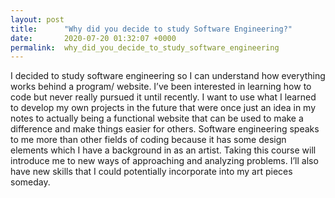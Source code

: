 ```yaml
---
layout: post
title:      "Why did you decide to study Software Engineering?"
date:       2020-07-20 01:32:07 +0000
permalink:  why_did_you_decide_to_study_software_engineering
---
```



I  decided to study software engineering so I can understand how everything works behind a program/ website. I’ve been interested in learning how to code but never really pursued it until recently. I want to use what I learned to develop my own projects in the future that were once just an idea in my notes to actually being a functional website that can be used to make a difference and make things easier for others. Software engineering speaks to me more than other fields of coding because it has some design elements which I have a background in as an artist. Taking this course will introduce me to new ways of approaching and analyzing problems. I’ll also have new skills that I could potentially incorporate into my art pieces someday.

